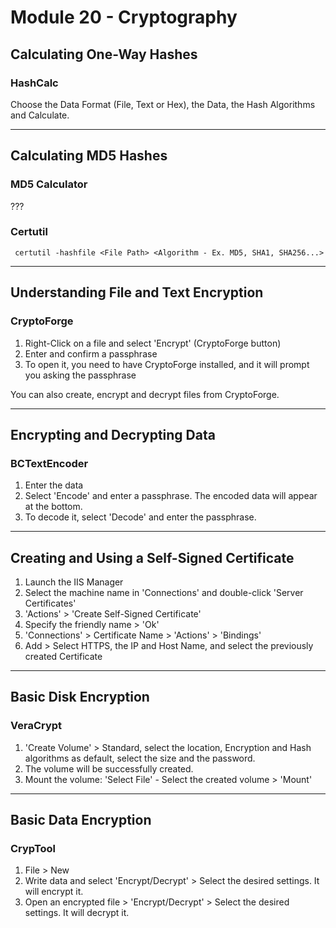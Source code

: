 # Module 20 - Cryptography #

## Calculating One-Way Hashes ##

### HashCalc ###
Choose the Data Format (File, Text or Hex), the Data, the Hash Algorithms and Calculate.


- - - -

## Calculating MD5 Hashes ##

### MD5 Calculator ###
???

### Certutil ###
``` certutil -hashfile <File Path> <Algorithm - Ex. MD5, SHA1, SHA256...>```


- - - -

## Understanding File and Text Encryption ##

### CryptoForge ###
1. Right-Click on a file and select 'Encrypt' (CryptoForge button)
2. Enter and confirm a passphrase
3. To open it, you need to have CryptoForge installed, and it will prompt you asking the passphrase

You can also create, encrypt and decrypt files from CryptoForge.


- - - -

## Encrypting and Decrypting Data ##

### BCTextEncoder ###
1. Enter the data
2. Select 'Encode' and enter a passphrase. The encoded data will appear at the bottom.
3. To decode it, select 'Decode' and enter the passphrase.


- - - -

## Creating and Using a Self-Signed Certificate ##
1. Launch the IIS Manager
2. Select the machine name in 'Connections' and double-click 'Server Certificates'
3. 'Actions' > 'Create Self-Signed Certificate'
4. Specify the friendly name > 'Ok'
5. 'Connections' > Certificate Name > 'Actions' > 'Bindings'
6. Add > Select HTTPS, the IP and Host Name, and select the previously created Certificate


- - - -

## Basic Disk Encryption ##

### VeraCrypt ###
1. 'Create Volume' > Standard, select the location, Encryption and Hash algorithms as default, select the size and the password.
2. The volume will be successfully created. 
3. Mount the volume: 'Select File' - Select the created volume > 'Mount'


- - - -

## Basic Data Encryption ##

### CrypTool ###
1. File > New
2. Write data and select 'Encrypt/Decrypt' > Select the desired settings. It will encrypt it.
3. Open an encrypted file > 'Encrypt/Decrypt' > Select the desired settings. It will decrypt it.
